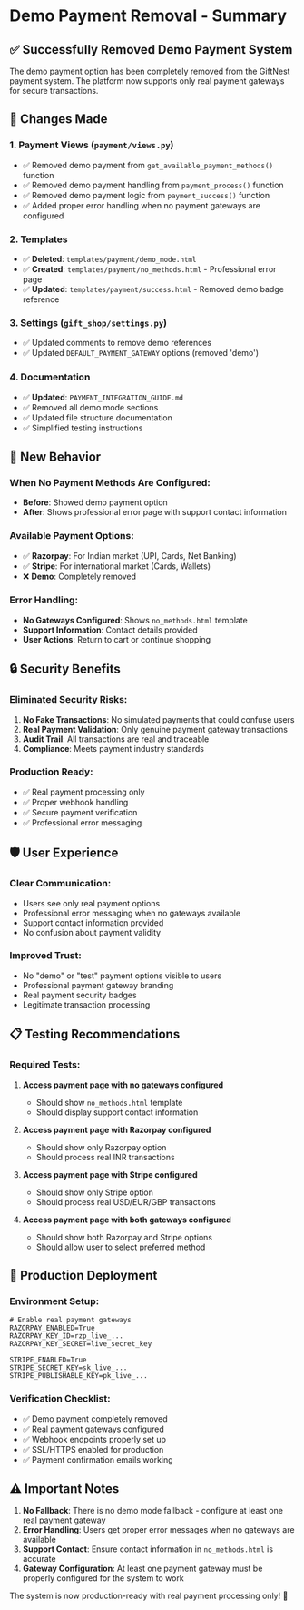 # Demo Payment Removal - Summary

## ✅ **Successfully Removed Demo Payment System**

The demo payment option has been completely removed from the GiftNest payment system. The platform now supports only real payment gateways for secure transactions.

## 🔄 **Changes Made**

### 1. **Payment Views (`payment/views.py`)**
- ✅ Removed demo payment from `get_available_payment_methods()` function
- ✅ Removed demo payment handling from `payment_process()` function  
- ✅ Removed demo payment logic from `payment_success()` function
- ✅ Added proper error handling when no payment gateways are configured

### 2. **Templates**
- ✅ **Deleted**: `templates/payment/demo_mode.html`
- ✅ **Created**: `templates/payment/no_methods.html` - Professional error page
- ✅ **Updated**: `templates/payment/success.html` - Removed demo badge reference

### 3. **Settings (`gift_shop/settings.py`)**
- ✅ Updated comments to remove demo references
- ✅ Updated `DEFAULT_PAYMENT_GATEWAY` options (removed 'demo')

### 4. **Documentation**
- ✅ **Updated**: `PAYMENT_INTEGRATION_GUIDE.md`
- ✅ Removed all demo mode sections
- ✅ Updated file structure documentation
- ✅ Simplified testing instructions

## 🎯 **New Behavior**

### **When No Payment Methods Are Configured:**
- **Before**: Showed demo payment option
- **After**: Shows professional error page with support contact information

### **Available Payment Options:**
- ✅ **Razorpay**: For Indian market (UPI, Cards, Net Banking)
- ✅ **Stripe**: For international market (Cards, Wallets)
- ❌ **Demo**: Completely removed

### **Error Handling:**
- **No Gateways Configured**: Shows `no_methods.html` template
- **Support Information**: Contact details provided
- **User Actions**: Return to cart or continue shopping

## 🔒 **Security Benefits**

### **Eliminated Security Risks:**
1. **No Fake Transactions**: No simulated payments that could confuse users
2. **Real Payment Validation**: Only genuine payment gateway transactions
3. **Audit Trail**: All transactions are real and traceable
4. **Compliance**: Meets payment industry standards

### **Production Ready:**
- ✅ Real payment processing only
- ✅ Proper webhook handling
- ✅ Secure payment verification
- ✅ Professional error messaging

## 🛡️ **User Experience**

### **Clear Communication:**
- Users see only real payment options
- Professional error messaging when no gateways available
- Support contact information provided
- No confusion about payment validity

### **Improved Trust:**
- No "demo" or "test" payment options visible to users
- Professional payment gateway branding
- Real payment security badges
- Legitimate transaction processing

## 📋 **Testing Recommendations**

### **Required Tests:**
1. **Access payment page with no gateways configured**
   - Should show `no_methods.html` template
   - Should display support contact information
   
2. **Access payment page with Razorpay configured**
   - Should show only Razorpay option
   - Should process real INR transactions
   
3. **Access payment page with Stripe configured**
   - Should show only Stripe option
   - Should process real USD/EUR/GBP transactions
   
4. **Access payment page with both gateways configured**
   - Should show both Razorpay and Stripe options
   - Should allow user to select preferred method

## 🚀 **Production Deployment**

### **Environment Setup:**
```env
# Enable real payment gateways
RAZORPAY_ENABLED=True
RAZORPAY_KEY_ID=rzp_live_...
RAZORPAY_KEY_SECRET=live_secret_key

STRIPE_ENABLED=True  
STRIPE_SECRET_KEY=sk_live_...
STRIPE_PUBLISHABLE_KEY=pk_live_...
```

### **Verification Checklist:**
- ✅ Demo payment completely removed
- ✅ Real payment gateways configured
- ✅ Webhook endpoints properly set up
- ✅ SSL/HTTPS enabled for production
- ✅ Payment confirmation emails working

## ⚠️ **Important Notes**

1. **No Fallback**: There is no demo mode fallback - configure at least one real payment gateway
2. **Error Handling**: Users get proper error messages when no gateways are available  
3. **Support Contact**: Ensure contact information in `no_methods.html` is accurate
4. **Gateway Configuration**: At least one payment gateway must be properly configured for the system to work

The system is now production-ready with real payment processing only! 🎉